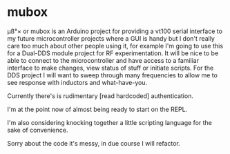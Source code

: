mubox
=====

µß°× or mubox is an Arduino project for providing a vt100 serial
interface to my future microcontroller projects where a GUI is
handy but I don't really care too much about other people using
it, for example I'm going to use this for a Dual-DDS module
project for RF experimentation. It will be nice to be able to
connect to the microcontroller and have access to a familiar
interface to make changes, view status of stuff or initiate
scripts. For the DDS project I will want to sweep through many
frequencies to allow me to see response with inductors and
what-have-you.

Currently there's is rudimentary [read hardcoded] authentication.

I'm at the point now of almost being ready to start on the REPL.

I'm also considering knocking together a little scripting
language for the sake of convenience.

Sorry about the code it's messy, in due course I will refactor.

